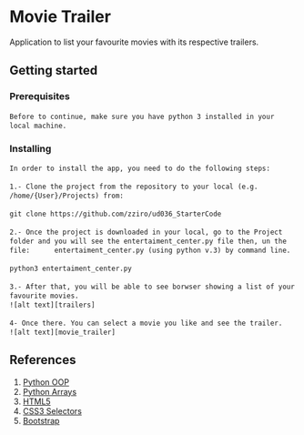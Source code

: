 # Movie Trailer
Application to list your favourite movies with its respective trailers.


## Getting started

### Prerequisites

	Before to continue, make sure you have python 3 installed in your local machine.

### Installing
	
	In order to install the app, you need to do the following steps:

	1.- Clone the project from the repository to your local (e.g. /home/{User}/Projects) from:	
	
	git clone https://github.com/zziro/ud036_StarterCode

	2.- Once the project is downloaded in your local, go to the Project folder and you will see the entertaiment_center.py file then, un the file: 		entertaiment_center.py (using python v.3) by command line.

	python3 entertaiment_center.py

	3.- After that, you will be able to see borwser showing a list of your favourite movies.
	![alt text][trailers]

	4- Once there. You can select a movie you like and see the trailer.
	![alt text][movie_trailer]

[trailers]: https://github.com/zziro/ud036_StarterCode/blob/master/images/trailers.png
[movie_trailer]: https://github.com/zziro/ud036_StarterCode/blob/master/images/movie_trailer.png

## References

1. [Python OOP](https://python.swaroopch.com/oop.html)
2. [Python Arrays](https://www.programiz.com/python-programming/array)
3. [HTML5](https://developer.mozilla.org/en-US/docs/Web/Guide/HTML/HTML5)
4. [CSS3 Selectors](https://css-tricks.com/multiple-class-id-selectors/)
5. [Bootstrap](https://getbootstrap.com/docs/3.3/getting-started/)

